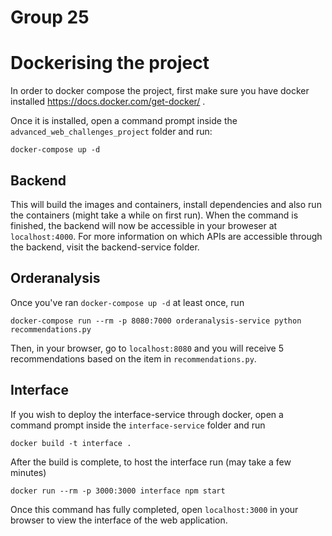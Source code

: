 # Group 25
# Dockerising the project

In order to docker compose the project,  first make sure you have docker installed https://docs.docker.com/get-docker/ .

Once it is installed, open a command prompt inside the `advanced_web_challenges_project` folder and run:

`docker-compose up -d`

## Backend
This will build the images and containers, install dependencies and also run the containers (might take a while on first run).
When the command is finished, the backend will now be accessible in your broweser at `localhost:4000`. For more information on which APIs are accessible through the backend, visit the backend-service folder.

## Orderanalysis
Once you've ran `docker-compose up -d` at least once, run 

`docker-compose run --rm -p 8080:7000 orderanalysis-service python recommendations.py`

Then, in your browser, go to `localhost:8080` and you will receive 5 recommendations based on the item in `recommendations.py`.


## Interface
If you wish to deploy the interface-service through docker, open a command prompt inside the `interface-service` folder and run 

`docker build -t interface .`

After the build is complete, to host the interface run (may take a few minutes)

`docker run --rm -p 3000:3000 interface npm start`

Once this command has fully completed, open `localhost:3000` in your browser to view the interface of the web application.
